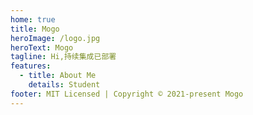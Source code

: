 ```yaml
---
home: true
title: Mogo
heroImage: /logo.jpg
heroText: Mogo
tagline: Hi,持续集成已部署
features:
  - title: About Me
    details: Student
footer: MIT Licensed | Copyright © 2021-present Mogo
---
```

